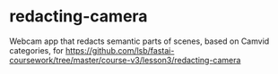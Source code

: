 # redacting-camera

Webcam app that redacts semantic parts of scenes, based on Camvid categories, for https://github.com/lsb/fastai-coursework/tree/master/course-v3/lesson3/redacting-camera
